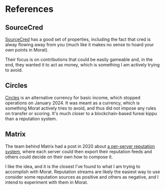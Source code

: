 # References

## SourceCred

[SourceCred](https://sourcecred.io/docs/beta/cred/) has a good set of properties, including the fact that cred is alway flowing away from you (much like it makes no sense to hoard your own points in Morat).

Their focus is on contributions that could be easily gameable and, in the end, they wanted it to act as money, which is something I am actively trying to avoid.

## Circles

[Circles](https://joincircles.net/) is an alternative currency for basic income, which stopped operations on January 2024. It was meant as a currency, which is something Morat actively tries to avoid, and thus did not impose any rules on transfer or scoring. It's much closer to a blockchain-based fureai kippu than a reputation system.

## Matrix

The team behind Matrix had a post in 2020 about [a per-server reputation system](https://matrix.org/blog/2020/10/19/combating-abuse-in-matrix-without-backdoors/), where each server could then export their reputation feeds and others could decide on their own how to compose it.

I like the idea, and it is the closest I've found to what I am trying to accomplish with Morat. Reputation streams are likely the easiest way to use consider some reputation sources as positive and others as negative, and I intend to experiment with them in Morat.